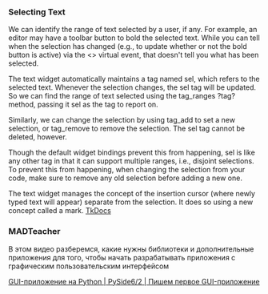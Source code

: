 







### Selecting Text
We can identify the range of text selected by a user, if any. For example, an editor may have a toolbar button to bold the selected text. While you can tell when the selection has changed (e.g., to update whether or not the bold button is active) via the <<Selection>> virtual event, that doesn't tell you what has been selected.

The text widget automatically maintains a tag named sel, which refers to the selected text. Whenever the selection changes, the sel tag will be updated. So we can find the range of text selected using the tag_ranges ?tag? method, passing it sel as the tag to report on.

Similarly, we can change the selection by using tag_add to set a new selection, or tag_remove to remove the selection. The sel tag cannot be deleted, however.

Though the default widget bindings prevent this from happening, sel is like any other tag in that it can support multiple ranges, i.e., disjoint selections. To prevent this from happening, when changing the selection from your code, make sure to remove any old selection before adding a new one.

The text widget manages the concept of the insertion cursor (where newly typed text will appear) separate from the selection. It does so using a new concept called a mark.
[TkDocs](https://tkdocs.com/tutorial/text.html)  

### MADTeacher
В этом видео разберемся, какие нужны библиотеки и дополнительные приложения для того, чтобы начать разрабатывать приложения с графическим пользовательским интерфейсом

[GUI-приложение на Python | PySide6/2 | Пишем первое GUI-приложение](https://www.youtube.com/watch?v=gbcxuVhINnc&list=PLG7hNdgnQsve2wTHmd2q75jHTXFJFADsR)
[]()
[]()
[]()
[]()
[]()

